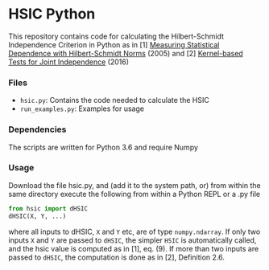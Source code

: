 # HSIC Python 

This repository contains code for calculating the Hilbert-Schmidt Independence
Criterion in Python as in 
[1] [Measuring Statistical Dependence with Hilbert-Schmidt
Norms](https://link.springer.com/chapter/10.1007/11564089_7) (2005)
and
[2] [Kernel-based Tests for Joint
Independence](https://www.researchgate.net/publication/301818817_Kernel-based_Tests_for_Joint_Independence)
(2016)

### Files

- `hsic.py`: Contains the code needed to calculate the HSIC
- `run_examples.py`: Examples for usage

### Dependencies

The scripts are written for Python 3.6 and require Numpy

### Usage 

Download the file hsic.py, and (add it to the system path, or) from within the
same directory execute the following from within a Python REPL or a .py file
```python
from hsic import dHSIC
dHSIC(X, Y, ...)
```
where all inputs to dHSIC, `X` and `Y` etc, are of type `numpy.ndarray`.
If only two inputs `X` and `Y` are passed to `dHSIC`, the simpler `HSIC` is
automatically called, and the hsic value is computed as in [1], eq. (9).
If more than two inputs are passed to `dHSIC`, the computation is done as in
[2], Definition 2.6. 
